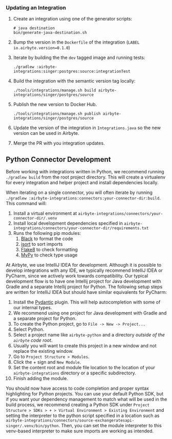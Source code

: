 ### Updating an Integration
1. Create an integration using one of the generator scripts:

    ```
    # java destination
    bin/generate-java-destination.sh
    ```

1. Bump the version in the `Dockerfile` of the integration (`LABEL io.airbyte.version=0.1.0`)
1. Iterate by building the the `dev` tagged image and running tests:
    ```
    ./gradlew :airbyte-integrations:singer:postgres:source:integrationTest
    ```
1. Build the integration with the semantic version tag locally:
    ```
    ./tools/integrations/manage.sh build airbyte-integrations/singer/postgres/source
    ```
1. Publish the new version to Docker Hub. 

    ```
    ./tools/integrations/manage.sh publish airbyte-integrations/singer/postgres/source
    ```
1. Update the version of the integration in `Integrations.java` so the new version can be used in Airbyte.
1. Merge the PR with you integration updates.


## Python Connector Development

Before working with integrations written in Python, we recommend running `./gradlew build` from the root project directory.
This will create a virtualenv for every integration and helper project and install dependencies locally. 

When iterating on a single connector, you will often iterate by running `./gradlew :airbyte-integrations:connectors:your-connector-dir:build`.
This command will:
1. Install a virtual environment at `airbyte-integrations/connectors/your-connector-dir/.venv`
1. Install local development dependencies specified in `airbyte-integrations/connectors/your-connector-dir/requirements.txt`
1. Runs the following pip modules:
    1. [Black](https://pypi.org/project/black/) to format the code
    1. [isort](https://pypi.org/project/isort/) to sort imports
    1. [Flake8](https://pypi.org/project/flake8/) to check formatting
    1. [MyPy](https://pypi.org/project/mypy/) to check type usage

At Airbyte, we use IntelliJ IDEA for development. Although it is possible to develop integrations with any IDE, 
we typically recommend IntelliJ IDEA or PyCharm, since we actively work towards compatibility. Our typical development flow is to have one Intellij project for Java development with Gradle and a separate Intellij project for Python.
The following setup steps are written for IntelliJ IDEA but should have similar equivalents for PyCharm:
1. Install the [Pydantic](https://plugins.jetbrains.com/plugin/12861-pydantic) plugin. This will help autocompletion with some of our internal types.
1. We recommend using one project for Java development with Gradle and a separate project for Python.
1. To create the Python project, go to `File -> New -> Project...`
1. Select Python.
1. Select a project name like `airbyte-python` and a directory *outside of the `airbyte` code root*.
1. Usually you will want to create this project in a new window and not replace the existing window.
1. Go to `Project Structure > Modules`. 
1. Click the + sign and `New Module`.
1. Set the content root and module file location to the location of your `airbyte-integrations` directory or a specific subdirectory.
1. Finish adding the module.

You should now have access to code completion and proper syntax highlighting for Python projects. 
You can use your default Python SDK, but if you want your dependency management to match what will be used in the build process, 
we recommend creating a Python SDK under `Project Structure > SDKs > + > Virtual Environment > Existing Environment` 
and setting the interpreter to the python script specified in a location such as `airbyte-integrations/connectors/source-exchangeratesapi-singer/.venv/bin/python`. 
Then, you can set the module interpreter to this venv-based interpreter to make sure imports are working as intended.

